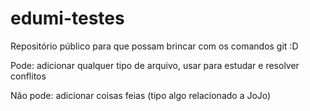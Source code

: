 # edumi-testes
Repositório público para que possam brincar com os comandos git :D

Pode: adicionar qualquer tipo de arquivo, usar para estudar e resolver conflitos

Não pode: adicionar coisas feias (tipo algo relacionado a JoJo)

